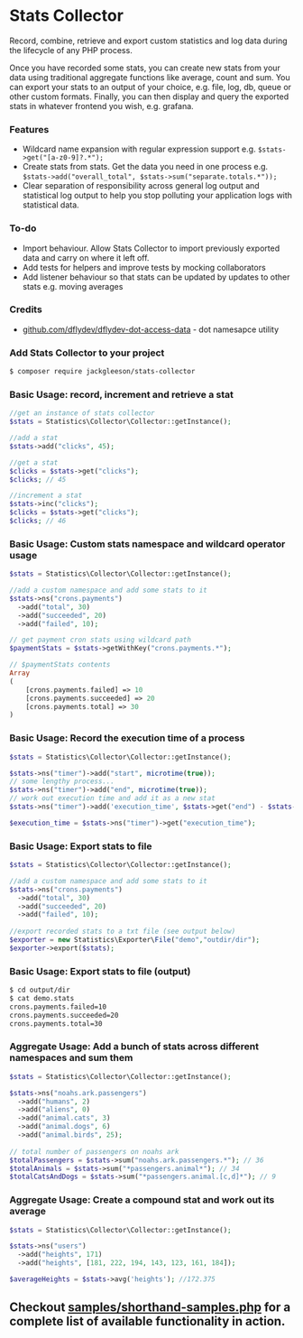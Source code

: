 # Stats Collector

Record, combine, retrieve and export custom statistics and log data during the lifecycle of any PHP process. 

Once you have recorded some stats, you can create new stats from your data using traditional aggregate functions like average, count and sum. You can export your stats to an output of your choice, e.g. file, log, db, queue or other custom formats. Finally, you can then display and query the exported stats in whatever frontend you wish, e.g. grafana. 

### Features
  - Wildcard name expansion with regular expression support e.g. 
  ```$stats->get("[a-z0-9]?.*");```
  - Create stats from stats. Get the data you need in one process e.g.
   ```$stats->add("overall_total", $stats->sum("separate.totals.*"));```
  - Clear separation of responsibility across general log output and statistical log output to help you stop polluting your application logs with statistical data.

### To-do
  - Import behaviour. Allow Stats Collector to import previously exported data and carry on where it left off. 
  - Add tests for helpers and improve tests by mocking collaborators
  - Add listener behaviour so that stats can be updated by updates to other stats e.g. moving averages
### Credits

* [github.com/dflydev/dflydev-dot-access-data](https://github.com/dflydev/dflydev-dot-access-data)  - dot namesapce utility

### Add Stats Collector to your project
```sh
$ composer require jackgleeson/stats-collector 
```
### Basic Usage: record, increment and retrieve a stat
```php
//get an instance of stats collector
$stats = Statistics\Collector\Collector::getInstance();

//add a stat
$stats->add("clicks", 45);

//get a stat
$clicks = $stats->get("clicks");
$clicks; // 45

//increment a stat 
$stats->inc("clicks");
$clicks = $stats->get("clicks");
$clicks; // 46
```
### Basic Usage: Custom stats namespace and wildcard operator usage
```php
$stats = Statistics\Collector\Collector::getInstance();

//add a custom namespace and add some stats to it
$stats->ns("crons.payments")
  ->add("total", 30)
  ->add("succeeded", 20)
  ->add("failed", 10);

// get payment cron stats using wildcard path
$paymentStats = $stats->getWithKey("crons.payments.*");

// $paymentStats contents
Array
(
    [crons.payments.failed] => 10
    [crons.payments.succeeded] => 20
    [crons.payments.total] => 30
)
```
### Basic Usage: Record the execution time of a process

```php
$stats = Statistics\Collector\Collector::getInstance();

$stats->ns("timer")->add("start", microtime(true));
// some lengthy process...
$stats->ns("timer")->add("end", microtime(true));
// work out execution time and add it as a new stat
$stats->ns("timer")->add('execution_time', $stats->get("end") - $stats->get("start"));

$execution_time = $stats->ns("timer")->get("execution_time");
```
### Basic Usage: Export stats to file
```php
$stats = Statistics\Collector\Collector::getInstance();

//add a custom namespace and add some stats to it
$stats->ns("crons.payments")
  ->add("total", 30)
  ->add("succeeded", 20)
  ->add("failed", 10);
  
//export recorded stats to a txt file (see output below)
$exporter = new Statistics\Exporter\File("demo","outdir/dir");
$exporter->export($stats);
```
### Basic Usage: Export stats to file (output)
```sh
$ cd output/dir
$ cat demo.stats
crons.payments.failed=10
crons.payments.succeeded=20
crons.payments.total=30
```

### Aggregate Usage: Add a bunch of stats across different namespaces and sum them
```php
$stats = Statistics\Collector\Collector::getInstance();

$stats->ns("noahs.ark.passengers")
  ->add("humans", 2)
  ->add("aliens", 0)
  ->add("animal.cats", 3)
  ->add("animal.dogs", 6)
  ->add("animal.birds", 25);
  
// total number of passengers on noahs ark
$totalPassengers = $stats->sum("noahs.ark.passengers.*"); // 36
$totalAnimals = $stats->sum("*passengers.animal*"); // 34
$totalCatsAndDogs = $stats->sum("*passengers.animal.[c,d]*"); // 9
```

### Aggregate Usage: Create a compound stat and work out its average
```php
$stats = Statistics\Collector\Collector::getInstance();

$stats->ns("users")
  ->add("heights", 171)
  ->add("heights", [181, 222, 194, 143, 123, 161, 184]);

$averageHeights = $stats->avg('heights'); //172.375
```


## Checkout [samples/shorthand-samples.php](https://github.com/jackgleeson/stats-collector/blob/master/samples/shorthand-samples.php) for a complete list of available functionality in action. 